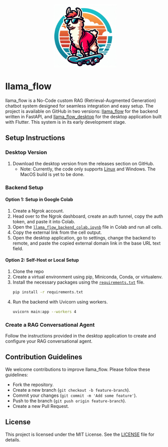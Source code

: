 
<center><img src="images/logo.jpg" alt="llama_flow Logo" width="200" height="200"></center>

# llama_flow

llama_flow is a No-Code custom RAG (Retrieval-Augmented Generation) chatbot system designed for seamless integration and easy setup. The project is available on GitHub in two versions: [llama_flow](https://github.com/sabeeralikp/llama_flow) for the backend written in FastAPI, and [llama_flow_desktop](https://github.com/sabeeralikp/llama_flow_desktop) for the desktop application built with Flutter. This system is in its early development stage.

## Setup Instructions

### Desktop Version
1. Download the desktop version from the releases section on GitHub.
   - Note: Currently, the code only supports [Linux](https://github.com/sabeeralikp/llama_flow/releases/tag/linux-desktop) and Windows. The MacOS build is yet to be done.

### Backend Setup

#### Option 1: Setup in Google Colab
1. Create a Ngrok account.
2. Head over to the Ngrok dashboard, create an auth tunnel, copy the auth token, and paste it into Colab.
3. Open the [`llama_flow_backend_colab.ipynb`](https://github.com/sabeeralikp/llama_flow/blob/main/notebooks/llama_flow_backend_colab.ipynb) file in Colab and run all cells.
4. Copy the external link from the cell output.
5. Open the desktop application, go to settings, change the backend to remote, and paste the copied external domain link in the base URL text field.

#### Option 2: Self-Host or Local Setup
1. Clone the repo
2. Create a virtual environment using pip, Miniconda, Conda, or virtualenv.
3. Install the necessary packages using the [`requirements.txt`](https://github.com/sabeeralikp/llama_flow/blob/main/requirements.txt) file.
   ```sh
   pip install -r requirements.txt
   ```
4. Run the backend with Uvicorn using workers.
   ```sh
   uvicorn main:app --workers 4
   ```

### Create a RAG Conversational Agent
Follow the instructions provided in the desktop application to create and configure your RAG conversational agent.

## Contribution Guidelines
We welcome contributions to improve llama_flow. Please follow these guidelines:
- Fork the repository.
- Create a new branch (`git checkout -b feature-branch`).
- Commit your changes (`git commit -m 'Add some feature'`).
- Push to the branch (`git push origin feature-branch`).
- Create a new Pull Request.

## License
This project is licensed under the MIT License. See the [LICENSE](https://github.com/sabeeralikp/llama_flow/blob/main/LICENSE) file for details.
